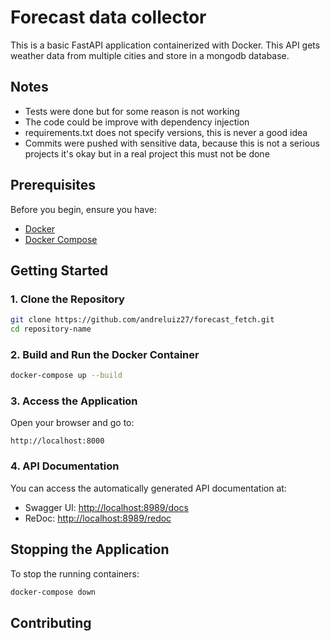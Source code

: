 
# Forecast data collector

This is a basic FastAPI application containerized with Docker. This API gets weather data from multiple cities and store in a mongodb database.

## Notes
  * Tests were done but for some reason is not working
  * The code could be improve with dependency injection
  * requirements.txt does not specify versions, this is never a good idea
  * Commits were pushed with sensitive data, because this is not a serious projects it's okay but in a real project this must not be done
    
## Prerequisites

Before you begin, ensure you have:

- [Docker](https://www.docker.com/get-started)
- [Docker Compose](https://docs.docker.com/compose/)

## Getting Started

### 1. Clone the Repository

```bash
git clone https://github.com/andreluiz27/forecast_fetch.git
cd repository-name
```

### 2. Build and Run the Docker Container

```bash
docker-compose up --build
```

### 3. Access the Application

Open your browser and go to:

```
http://localhost:8000
```

### 4. API Documentation

You can access the automatically generated API documentation at:

- Swagger UI: [http://localhost:8989/docs](http://localhost:8000/docs)
- ReDoc: [http://localhost:8989/redoc](http://localhost:8000/redoc)

## Stopping the Application

To stop the running containers:

```bash
docker-compose down
```

## Contributing


